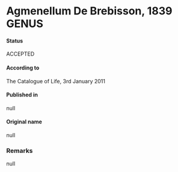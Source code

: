 Agmenellum De Brebisson, 1839 GENUS
=======

#### Status
ACCEPTED

#### According to
The Catalogue of Life, 3rd January 2011

#### Published in
null

#### Original name
null

### Remarks
null